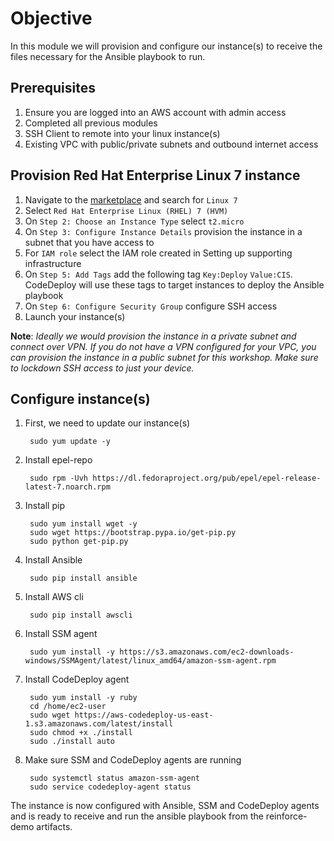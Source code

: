 # Objective
In this module we will provision and configure our instance(s) to receive the files necessary for the Ansible playbook to run.

## Prerequisites

1. Ensure you are logged into an AWS account with admin access
2. Completed all previous modules
3. SSH Client to remote into your linux instance(s)
4. Existing VPC with public/private subnets and outbound internet access

## Provision Red Hat Enterprise Linux 7 instance

1. Navigate to the [marketplace](https://console.aws.amazon.com/ec2/v2/home?region=us-east-1#LaunchInstanceWizard:) and search for ```Linux 7```
2. Select ```Red Hat Enterprise Linux (RHEL) 7 (HVM)```
3. On ```Step 2: Choose an Instance Type``` select ```t2.micro```
4. On ```Step 3: Configure Instance Details``` provision the instance in a subnet that you have access to
5. For ```IAM role``` select the IAM role created in Setting up supporting infrastructure
6. On ```Step 5: Add Tags``` add the following tag ```Key:Deploy``` ```Value:CIS```. CodeDeploy will use these tags to target instances to deploy the Ansible playbook
7. On ```Step 6: Configure Security Group``` configure SSH access
8. Launch your instance(s)

**Note**: _Ideally we would provision the instance in a private subnet and connect over VPN. If you do not have a VPN configured for your VPC, you can provision the instance in a public subnet for this workshop. Make sure to lockdown SSH access to just your device._

## Configure instance(s)

1. First, we need to update our instance(s)

        sudo yum update -y

2. Install epel-repo

        sudo rpm -Uvh https://dl.fedoraproject.org/pub/epel/epel-release-latest-7.noarch.rpm

3. Install pip

        sudo yum install wget -y
        sudo wget https://bootstrap.pypa.io/get-pip.py
        sudo python get-pip.py

4. Install Ansible

        sudo pip install ansible

5. Install AWS cli

        sudo pip install awscli

6. Install SSM agent

        sudo yum install -y https://s3.amazonaws.com/ec2-downloads-windows/SSMAgent/latest/linux_amd64/amazon-ssm-agent.rpm

7. Install CodeDeploy agent

        sudo yum install -y ruby
        cd /home/ec2-user
        sudo wget https://aws-codedeploy-us-east-1.s3.amazonaws.com/latest/install
        sudo chmod +x ./install
        sudo ./install auto

8. Make sure SSM and CodeDeploy agents are running

        sudo systemctl status amazon-ssm-agent
        sudo service codedeploy-agent status

The instance is now configured with Ansible, SSM and CodeDeploy agents and is ready to receive and run the ansible playbook from the reinforce-demo artifacts.